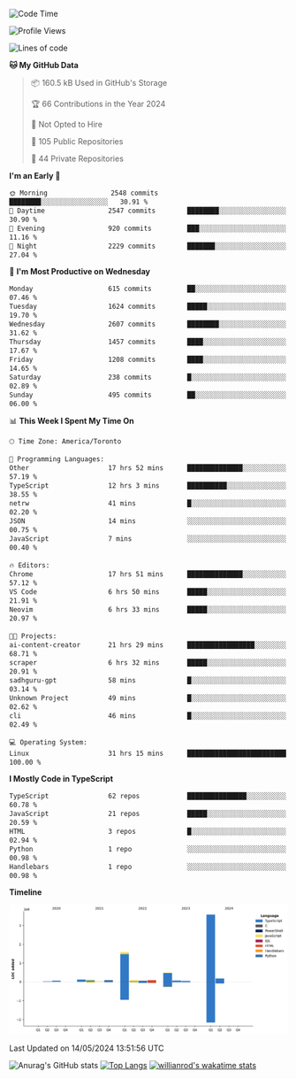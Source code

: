 <!--START_SECTION:waka-->
![Code Time](http://img.shields.io/badge/Code%20Time-1%2C551%20hrs%203%20mins-blue)

![Profile Views](http://img.shields.io/badge/Profile%20Views-0-blue)

![Lines of code](https://img.shields.io/badge/From%20Hello%20World%20I%27ve%20Written-6.5%20million%20lines%20of%20code-blue)

**🐱 My GitHub Data** 

> 📦 160.5 kB Used in GitHub's Storage 
 > 
> 🏆 66 Contributions in the Year 2024
 > 
> 🚫 Not Opted to Hire
 > 
> 📜 105 Public Repositories 
 > 
> 🔑 44 Private Repositories 
 > 
**I'm an Early 🐤** 

```text
🌞 Morning                2548 commits        ████████░░░░░░░░░░░░░░░░░   30.91 % 
🌆 Daytime                2547 commits        ████████░░░░░░░░░░░░░░░░░   30.90 % 
🌃 Evening                920 commits         ███░░░░░░░░░░░░░░░░░░░░░░   11.16 % 
🌙 Night                  2229 commits        ███████░░░░░░░░░░░░░░░░░░   27.04 % 
```
📅 **I'm Most Productive on Wednesday** 

```text
Monday                   615 commits         ██░░░░░░░░░░░░░░░░░░░░░░░   07.46 % 
Tuesday                  1624 commits        █████░░░░░░░░░░░░░░░░░░░░   19.70 % 
Wednesday                2607 commits        ████████░░░░░░░░░░░░░░░░░   31.62 % 
Thursday                 1457 commits        ████░░░░░░░░░░░░░░░░░░░░░   17.67 % 
Friday                   1208 commits        ████░░░░░░░░░░░░░░░░░░░░░   14.65 % 
Saturday                 238 commits         █░░░░░░░░░░░░░░░░░░░░░░░░   02.89 % 
Sunday                   495 commits         ██░░░░░░░░░░░░░░░░░░░░░░░   06.00 % 
```


📊 **This Week I Spent My Time On** 

```text
🕑︎ Time Zone: America/Toronto

💬 Programming Languages: 
Other                    17 hrs 52 mins      ██████████████░░░░░░░░░░░   57.19 % 
TypeScript               12 hrs 3 mins       ██████████░░░░░░░░░░░░░░░   38.55 % 
netrw                    41 mins             █░░░░░░░░░░░░░░░░░░░░░░░░   02.20 % 
JSON                     14 mins             ░░░░░░░░░░░░░░░░░░░░░░░░░   00.75 % 
JavaScript               7 mins              ░░░░░░░░░░░░░░░░░░░░░░░░░   00.40 % 

🔥 Editors: 
Chrome                   17 hrs 51 mins      ██████████████░░░░░░░░░░░   57.12 % 
VS Code                  6 hrs 50 mins       █████░░░░░░░░░░░░░░░░░░░░   21.91 % 
Neovim                   6 hrs 33 mins       █████░░░░░░░░░░░░░░░░░░░░   20.97 % 

🐱‍💻 Projects: 
ai-content-creator       21 hrs 29 mins      █████████████████░░░░░░░░   68.71 % 
scraper                  6 hrs 32 mins       █████░░░░░░░░░░░░░░░░░░░░   20.91 % 
sadhguru-gpt             58 mins             █░░░░░░░░░░░░░░░░░░░░░░░░   03.14 % 
Unknown Project          49 mins             █░░░░░░░░░░░░░░░░░░░░░░░░   02.62 % 
cli                      46 mins             █░░░░░░░░░░░░░░░░░░░░░░░░   02.49 % 

💻 Operating System: 
Linux                    31 hrs 15 mins      █████████████████████████   100.00 % 
```

**I Mostly Code in TypeScript** 

```text
TypeScript               62 repos            ███████████████░░░░░░░░░░   60.78 % 
JavaScript               21 repos            █████░░░░░░░░░░░░░░░░░░░░   20.59 % 
HTML                     3 repos             █░░░░░░░░░░░░░░░░░░░░░░░░   02.94 % 
Python                   1 repo              ░░░░░░░░░░░░░░░░░░░░░░░░░   00.98 % 
Handlebars               1 repo              ░░░░░░░░░░░░░░░░░░░░░░░░░   00.98 % 
```



**Timeline**

![Lines of Code chart](https://raw.githubusercontent.com/wise-introvert/wise-introvert/master/assets/bar_graph.png)


 Last Updated on 14/05/2024 13:51:56 UTC
<!--END_SECTION:waka-->

![Anurag's GitHub stats](https://github-readme-stats.vercel.app/api?username=wise-introvert&count_private=true&show_icons=true)
[![Top Langs](https://github-readme-stats.vercel.app/api/top-langs/?username=wise-introvert&langs_count=10)](https://github.com/anuraghazra/github-readme-stats)
[![willianrod's wakatime stats](https://github-readme-stats.vercel.app/api/wakatime?username=wiseintrovert)](https://github.com/anuraghazra/github-readme-stats)
